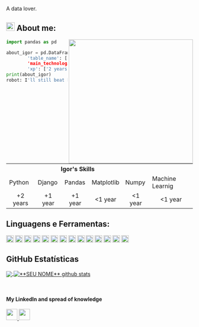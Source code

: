 A data lover.

## <img width="23" alt="about" src="https://user-images.githubusercontent.com/66682646/149965115-a0078ab6-f1f5-4889-8909-9f300073c9fa.png"> About me:

<img align="right" width="335" src="https://i2.wp.com/allhtaccess.info/wp-content/uploads/2018/03/programming.gif?fit=1281%2C716&ssl=1" />

```python
import pandas as pd

about_igor = pd.DataFrame({
        'table_name': ['Igor's Skills'],
        'main_technologies': ['Python', 'Django", 'Pandas', 'Matplotlib', 'Numpy', 'Machine Learnig'], 
        'xp': ['2 years', '1 year' , '1 year', 'less than one year', 'less than one year', 'less than one year']})
print(about_igor)
robot: I'll still beat humans at chess! >:D
```

<table align="center">
  <tr>
    <th colspan="5">Igor's Skills</th>
  </tr>
  <tr>
    <td>Python</td>
    <td>Django</td>
    <td>Pandas</td>
    <td>Matplotlib</td>
    <td>Numpy</td>
    <td>Machine Learnig</td>
  </tr>
  <tr align="center">
    <td>+2 years</td>
    <td>+1 year</td>      
    <td>+1 year</td>
    <td><1 year</td>
    <td><1 year</td>
    <td><1 year</td>
  </tr>
</table>

## **Linguagens e Ferramentas:**  

<code><img height="20" src="https://img.shields.io/badge/Arch_Linux-1793D1?style=for-the-badge&logo=arch-linux&logoColor=white"></code>
<code><img height="20" src="https://img.shields.io/badge/Atom-66595C?style=for-the-badge&logo=Atom&logoColor=white"></code>
<code><img height="20" src="https://img.shields.io/badge/Spyder-838485?style=for-the-badge&logo=spyder%20ide&logoColor=maroon"></code>
<code><img height="20" src="https://img.shields.io/badge/python-3670A0?style=for-the-badge&logo=python&logoColor=ffdd54"></code>
<code><img height="20" src="https://img.shields.io/badge/Pandas-2C2D72?style=for-the-badge&logo=pandas&logoColor=white"></code>
<code><img height="20" src="https://img.shields.io/badge/numpy-%23013243.svg?style=for-the-badge&logo=numpy&logoColor=white"></code>
<code><img height="20" src="https://img.shields.io/badge/Django-092E20?style=for-the-badge&logo=django&logoColor=green"></code>
<code><img height="20" src="https://img.shields.io/badge/MySQL-005C84?style=for-the-badge&logo=mysql&logoColor=white"></code>
<code><img height="20" src="https://img.shields.io/badge/Microsoft_SQL_Server-CC2927?style=for-the-badge&logo=microsoft-sql-server&logoColor=white"></code>
<code><img height="20" src="https://img.shields.io/badge/Kotlin-0095D5?&style=for-the-badge&logo=kotlin&logoColor=white"></code>
<code><img height="20" src="https://img.shields.io/badge/JavaScript-323330?style=for-the-badge&logo=javascript&logoColor=F7DF1E"></code>
<code><img height="20" src="https://img.shields.io/badge/Sass-CC6699?style=for-the-badge&logo=sass&logoColor=white"></code>
<code><img height="20" src="https://img.shields.io/badge/HTML5-E34F26?style=for-the-badge&logo=html5&logoColor=white"></code>
<code><img height="20" src="https://img.shields.io/badge/React-20232A?style=for-the-badge&logo=react&logoColor=61DAFB"></code>


## **GitHub Estatísticas**

<a href="https://github.com/reznorcode">
  <img align="center" src="https://github-readme-stats.vercel.app/api/top-langs/?username=reznorcode&theme=dracula&hide_langs_below=1" />
</a>

<a href="https://github.com/reznorcode">
 <img align="center" src="https://github-readme-stats.vercel.app/api?username=reznorcode&show_icons=true&theme=dracula&line_height=27" alt="**SEU NOME** github stats"/>
</a>

[Medium]: https://medium.com/@igordliotto
[linkedin]: https://www.linkedin.com/in/igor-dequi-liotto/
<br>

#### My LinkedIn and spread of knowledge
<a href="https://www.linkedin.com/in/igor-dequi-liotto/">
 <img height="30" src="https://img.shields.io/badge/linkedin-%230077B5.svg?style=for-the-badge&logo=linkedin&logoColor=white"> 
</a>
<a href="https://medium.com/@igordliotto">
 <img height="30" src="https://img.shields.io/badge/Medium-12100E?style=for-the-badge&logo=medium&logoColor=white"> 
</a>

